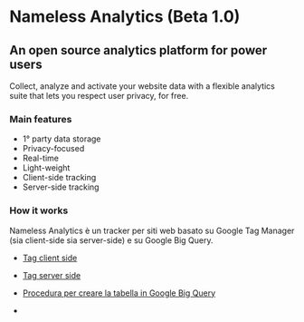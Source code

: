 # Nameless Analytics (Beta 1.0)
 
## An open source analytics platform for power users

Collect, analyze and activate your website data with a flexible analytics suite that lets you respect user privacy, for free.

### Main features
- 1° party data storage 
- Privacy-focused
- Real-time
- Light-weight
- Client-side tracking
- Server-side tracking

### How it works
Nameless Analytics è un tracker per siti web basato su Google Tag Manager (sia client-side sia server-side) e su Google Big Query. 

- [Tag client side]()
- [Tag server side]()
- [Procedura per creare la tabella in Google Big Query]()

- 
